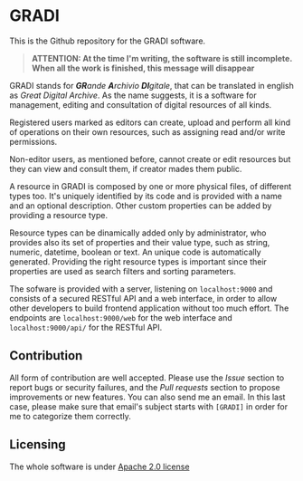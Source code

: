 # GRADI

This is the Github repository for the GRADI software.

<blockquote>
    <strong>
        ATTENTION: At the time I'm writing, the software is still incomplete. When all the work is finished, this message will disappear
    </strong>
</blockquote>

GRADI stands for _**GR**ande **A**rchivio **DI**gitale_, that can be translated in english as _Great Digital Archive_. As the name suggests, it is a software for management, editing and consultation of digital resources of all kinds.

Registered users marked as editors can create, upload and perform all kind of operations on their own resources, such as assigning read and/or write permissions.

Non-editor users, as mentioned before, cannot create or edit resources but they can view and consult them, if creator mades them public.

A resource in GRADI is composed by one or more physical files, of different types too. It's uniquely identified by its code and is provided with a name and an optional description. Other custom properties can be added by providing a resource type.

Resource types can be dinamically added only by administrator, who provides also its set of properties and their value type, such as string, numeric, datetime, boolean or text. An unique code is automatically generated. Providing the right resource types is important since their properties are used as search filters and sorting parameters.

The sofware is provided with a server, listening on `localhost:9000` and consists of a secured RESTful API and a web interface, in order to allow other developers to build frontend application without too much effort. The endpoints are `localhost:9000/web` for the web interface and `localhost:9000/api/` for the RESTful API.

## Contribution

All form of contribution are well accepted. Please use the  *Issue* section to report bugs or security failures, and the *Pull requests* section to propose improvements or new features. You can also send me an email. In this last case, please make sure that email's subject starts with `[GRADI]` in order for me to categorize them correctly.

## Licensing

The whole software is under [Apache 2.0 license](./LICENSE)